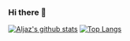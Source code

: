 ### Hi there 👋

<!--
**aljaz90/aljaz90** is a ✨ _special_ ✨ repository because its `README.md` (this file) appears on your GitHub profile.

Here are some ideas to get you started:

- 🔭 I’m currently working on ...
- 🌱 I’m currently learning ...
- 👯 I’m looking to collaborate on ...
- 🤔 I’m looking for help with ...
- 💬 Ask me about ...
- 📫 How to reach me: ...
- 😄 Pronouns: ...
- ⚡ Fun fact: ...
-->
[![Aljaz's github stats](https://github-readme-stats.vercel.app/api?username=aljaz90&count_private=true&show_icons=true&bg_color=#2d7fc9,#a073cc,#ea61a3,#ff6b61,#eb9612)](https://github.com/anuraghazra/github-readme-stats)
[![Top Langs](https://github-readme-stats.vercel.app/api/top-langs/?username=aljaz90&layout=compact)](https://github.com/anuraghazra/github-readme-stats)
